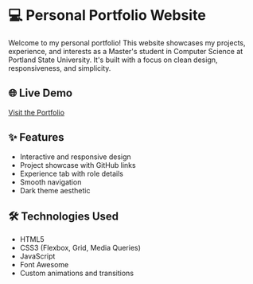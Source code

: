 # 💻 Personal Portfolio Website

Welcome to my personal portfolio! This website showcases my projects, experience, and interests as a Master's student in Computer Science at Portland State University. It's built with a focus on clean design, responsiveness, and simplicity.

## 🌐 Live Demo

[Visit the Portfolio]([https://your-portfolio-link.com](https://nehamarlady.netlify.app/))  


## ✨ Features

- Interactive and responsive design
- Project showcase with GitHub links
- Experience tab with role details
- Smooth navigation
- Dark theme aesthetic

## 🛠️ Technologies Used

- HTML5  
- CSS3 (Flexbox, Grid, Media Queries)  
- JavaScript  
- Font Awesome  
- Custom animations and transitions

